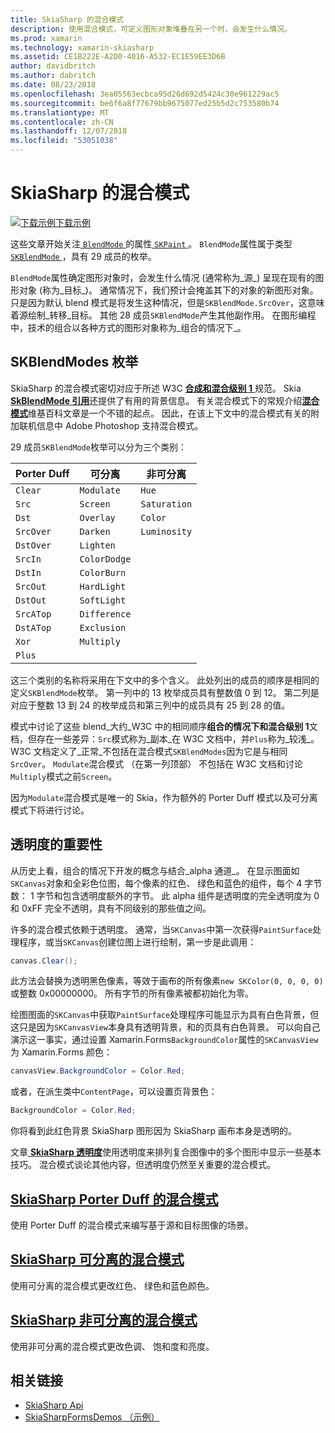 ```yaml
---
title: SkiaSharp 的混合模式
description: 使用混合模式，可定义图形对象堆叠在另一个时，会发生什么情况。
ms.prod: xamarin
ms.technology: xamarin-skiasharp
ms.assetid: CE1B222E-A2D0-4016-A532-EC1E59EE3D6B
author: davidbritch
ms.author: dabritch
ms.date: 08/23/2018
ms.openlocfilehash: 3ea05563ecbca95d26d692d5424c30e961229ac5
ms.sourcegitcommit: be6f6a8f77679bb9675077ed25b5d2c753580b74
ms.translationtype: MT
ms.contentlocale: zh-CN
ms.lasthandoff: 12/07/2018
ms.locfileid: "53051038"
---
```

# <a name="skiasharp-blend-modes"></a>SkiaSharp 的混合模式

[![下载示例](~/media/shared/download.png)下载示例](https://developer.xamarin.com/samples/xamarin-forms/SkiaSharpForms/Demos/)

这些文章开始关注[ `BlendMode` ](xref:SkiaSharp.SKPaint.BlendMode)的属性[ `SKPaint` ](xref:SkiaSharp.SKPaint)。 `BlendMode`属性属于类型[ `SKBlendMode` ](xref:SkiaSharp.SKBlendMode)，具有 29 成员的枚举。

`BlendMode`属性确定图形对象时，会发生什么情况 (通常称为_源_) 呈现在现有的图形对象 (称为_目标_)。 通常情况下，我们预计会掩盖其下的对象的新图形对象。 只是因为默认 blend 模式是将发生这种情况，但是`SKBlendMode.SrcOver`，这意味着源绘制_转移_目标。 其他 28 成员`SKBlendMode`产生其他副作用。 在图形编程中，技术的组合以各种方式的图形对象称为_组合的情况下_。

## <a name="the-skblendmodes-enumeration"></a>SKBlendModes 枚举

SkiaSharp 的混合模式密切对应于所述 W3C [**合成和混合级别 1** ](https://www.w3.org/TR/compositing-1/)规范。 Skia [ **SkBlendMode 引用**](https://skia.org/user/api/SkBlendMode_Reference)还提供了有用的背景信息。 有关混合模式下的常规介绍[**混合模式**](https://en.wikipedia.org/wiki/Blend_modes)维基百科文章是一个不错的起点。 因此，在该上下文中的混合模式有关的附加联机信息中 Adobe Photoshop 支持混合模式。

29 成员`SKBlendMode`枚举可以分为三个类别：

| Porter Duff | 可分离    | 非可分离 |
| ----------- | ------------ | ------------- |
| `Clear`     | `Modulate`   | `Hue`         |
| `Src`       | `Screen`     | `Saturation`  |
| `Dst`       | `Overlay`    | `Color`       |
| `SrcOver`   | `Darken`     | `Luminosity`  |
| `DstOver`   | `Lighten`    |               |
| `SrcIn`     | `ColorDodge` |               |
| `DstIn`     | `ColorBurn`  |               |
| `SrcOut`    | `HardLight`  |               |
| `DstOut`    | `SoftLight`  |               |
| `SrcATop`   | `Difference` |               |
| `DstATop`   | `Exclusion`  |               |
| `Xor`       | `Multiply`   |               |
| `Plus`      |              |               |

这三个类别的名称将采用在下文中的多个含义。 此处列出的成员的顺序是相同的定义`SKBlendMode`枚举。 第一列中的 13 枚举成员具有整数值 0 到 12。 第二列是对应于整数 13 到 24 的枚举成员和第三列中的成员具有 25 到 28 的值。

模式中讨论了这些 blend_大约_W3C 中的相同顺序**组合的情况下和混合级别 1**文档，但存在一些差异：`Src`模式称为_副本_在 W3C 文档中，并`Plus`称为_较浅_。 W3C 文档定义了_正常_不包括在混合模式`SKBlendModes`因为它是与相同`SrcOver`。 `Modulate`混合模式 （在第一列顶部） 不包括在 W3C 文档和讨论`Multiply`模式之前`Screen`。

因为`Modulate`混合模式是唯一的 Skia，作为额外的 Porter Duff 模式以及可分离模式下将进行讨论。

## <a name="the-importance-of-transparency"></a>透明度的重要性

从历史上看，组合的情况下开发的概念与结合_alpha 通道_。 在显示图面如`SKCanvas`对象和全彩色位图，每个像素的红色、 绿色和蓝色的组件，每个 4 字节数： 1 字节和包含透明度额外的字节。 此 alpha 组件是透明度的完全透明度为 0 和 0xFF 完全不透明，具有不同级别的那些值之间。

许多的混合模式依赖于透明度。 通常，当`SKCanvas`中第一次获得`PaintSurface`处理程序，或当`SKCanvas`创建位图上进行绘制，第一步是此调用：

```csharp
canvas.Clear();
```

此方法会替换为透明黑色像素，等效于画布的所有像素`new SKColor(0, 0, 0, 0)`或整数 0x00000000。 所有字节的所有像素被都初始化为零。

绘图图面的`SKCanvas`中获取`PaintSurface`处理程序可能显示为具有白色背景，但这只是因为`SKCanvasView`本身具有透明背景，和的页具有白色背景。 可以向自己演示这一事实，通过设置 Xamarin.Forms`BackgroundColor`属性的`SKCanvasView`为 Xamarin.Forms 颜色：

```csharp
canvasView.BackgroundColor = Color.Red;
```

或者，在派生类中`ContentPage`，可以设置页背景色：

```csharp
BackgroundColor = Color.Red;
```

你将看到此红色背景 SkiaSharp 图形因为 SkiaSharp 画布本身是透明的。

文章[ **SkiaSharp 透明度**](../../basics/transparency.md)使用透明度来排列复合图像中的多个图形中显示一些基本技巧。 混合模式谈论其他内容，但透明度仍然至关重要的混合模式。 

## <a name="skiasharp-porter-duff-blend-modesporter-duffmd"></a>[SkiaSharp Porter Duff 的混合模式](porter-duff.md)

使用 Porter Duff 的混合模式来编写基于源和目标图像的场景。

## <a name="skiasharp-separable-blend-modesseparablemd"></a>[SkiaSharp 可分离的混合模式](separable.md)

使用可分离的混合模式更改红色、 绿色和蓝色颜色。

## <a name="skiasharp-non-separable-blend-modesnon-separablemd"></a>[SkiaSharp 非可分离的混合模式](non-separable.md)

使用非可分离的混合模式更改色调、 饱和度和亮度。

## <a name="related-links"></a>相关链接

- [SkiaSharp Api](https://docs.microsoft.com/dotnet/api/skiasharp)
- [SkiaSharpFormsDemos （示例）](https://developer.xamarin.com/samples/xamarin-forms/SkiaSharpForms/Demos/)
